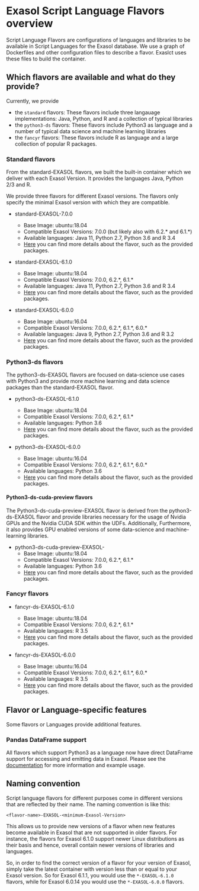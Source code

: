 # Exasol Script Language Flavors overview

Script Language Flavors are configurations of languages and libraries to be available in Script Languages for the Exasol database. We use a graph of Dockerfiles and other configuration files to describe a flavor. Exaslct uses these files to build the container.

## Which flavors are available and what do they provide?

Currently, we provide

- the `standard` flavors: These flavors include three langauage implementations: Java, Python, and R and a collection of typical libraries
- the `python3-ds` flavors: These flavors include Python3 as language and a number of typical data science and machine learning libraries
- the `fancyr` flavors: These flavors include R as language and a large collection of popular R packages.

### Standard flavors

From the standard-EXASOL flavors, we built the built-in container which we deliver with each Exasol Version.
It provides the languages Java, Python 2/3 and R.

We provide three flavors for different Exasol versions. The flavors only specify the minimal Exasol version with which they are compatible.

- standard-EXASOL-7.0.0
  - Base Image: ubuntu:18.04
  - Compatible Exasol Versions: 7.0.0 (but likely also with 6.2.\* and 6.1.\*)
  - Available languages: Java 11, Python 2.7, Python 3.6 and R 3.4
  - [Here](standard-EXASOL-7.0.0/FLAVOR_DESCRIPTION.md) you can find more details about the flavor, such as the provided packages.

- standard-EXASOL-6.1.0
  - Base Image: ubuntu:18.04
  - Compatible Exasol Versions: 7.0.0, 6.2.\*, 6.1.\*
  - Available languages: Java 11, Python 2.7, Python 3.6 and R 3.4
  - [Here](standard-EXASOL-6.1.0/FLAVOR_DESCRIPTION.md) you can find more details about the flavor, such as the provided packages.

- standard-EXASOL-6.0.0
  - Base Image: ubuntu:16.04
  - Compatible Exasol Versions: 7.0.0, 6.2.\*, 6.1.\*, 6.0.\*
  - Available languages: Java 9, Python 2.7, Python 3.6 and R 3.2
  - [Here](standard-EXASOL-6.0.0/FLAVOR_DESCRIPTION.md) you can find more details about the flavor, such as the provided packages.

### Python3-ds flavors

The python3-ds-EXASOL flavors are focused on data-science use cases with Python3 and provide more machine learning and data science packages than the standard-EXASOL flavor.

- python3-ds-EXASOL-6.1.0
  - Base Image: ubuntu:18.04
  - Compatible Exasol Versions: 7.0.0, 6.2.\*, 6.1.\*
  - Available languages: Python 3.6
  - [Here](https://github.com/exasol/script-languages/tree/master/flavors/python3-ds-EXASOL-6.1.0/FLAVOR_DESCRIPTION.md) you can find more details about the flavor, such as the provided packages.

- python3-ds-EXASOL-6.0.0
  - Base Image: ubuntu:16.04
  - Compatible Exasol Versions: 7.0.0, 6.2.\*, 6.1.\*, 6.0.\*
  - Available languages: Python 3.6
  - [Here](https://github.com/exasol/script-languages/tree/master/flavors/python3-ds-EXASOL-6.0.0/FLAVOR_DESCRIPTION.md) you can find more details about the flavor, such as the provided packages.

#### Python3-ds-cuda-preview flavors

The Python3-ds-cuda-preview-EXASOL flavor is derived from the python3-ds-EXASOL flavor and provide libraries necessary for the usage of Nvidia GPUs and the Nvidia CUDA SDK within the UDFs. Additionally, Furthermore, it also provides GPU enabled versions of some data-science and machine-learning libraries.

- python3-ds-cuda-preview-EXASOL-
  - Base Image: ubuntu:18.04
  - Compatible Exasol Versions: 7.0.0, 6.2.\*, 6.1.\*
  - Available languages: Python 3.6
  - [Here](https://github.com/exasol/script-languages/tree/master/flavors/python3-ds-cuda-preview-EXASOL-6.1.0/FLAVOR_DESCRIPTION.md) you can find more details about the flavor, such as the provided packages.

### Fancyr flavors

- fancyr-ds-EXASOL-6.1.0
  - Base Image: ubuntu:18.04
  - Compatible Exasol Versions: 7.0.0, 6.2.\*, 6.1.\*
  - Available languages: R 3.5
  - [Here](fancyr-EXASOL-6.1.0/FLAVOR_DESCRIPTION.md) you can find more details about the flavor, such as the provided packages.

- fancyr-ds-EXASOL-6.0.0
  - Base Image: ubuntu:16.04
  - Compatible Exasol Versions: 7.0.0, 6.2.\*, 6.1.\*, 6.0.\*
  - Available languages: R 3.5
  - [Here](fancyr-EXASOL-6.0.0/FLAVOR_DESCRIPTION.md) you can find more details about the flavor, such as the provided packages.

## Flavor or Language-specific features

Some flavors or Languages provide additional features.

### Pandas DataFrame support

All flavors which support Python3 as a language now have direct DataFrame support for accessing and emitting data in Exasol. Please see the [documentation](docs/py_dataframe.md) for more information and example usage.

## Naming convention

Script language flavors for different purposes come in different versions that are reflected by their name.
The naming convention is like this:

`<flavor-name>-EXASOL-<minimum-Exasol-Version>`

This allows us to provide new versions of a flavor when new features become available in Exasol that are not supported in older flavors.
For instance, the flavors for Exasol 6.1.0 support newer Linux distributions as their basis and hence, overall contain newer versions of libraries and languages.

So, in order to find the correct version of a flavor for your version of Exasol, simply take the latest container with version less than or equal to your Exasol version.
So for Exasol 6.1.1, you would use the `*-EXASOL-6.1.0` flavors, while for Exasol 6.0.14 you would use the `*-EXASOL-6.0.0` flavors.